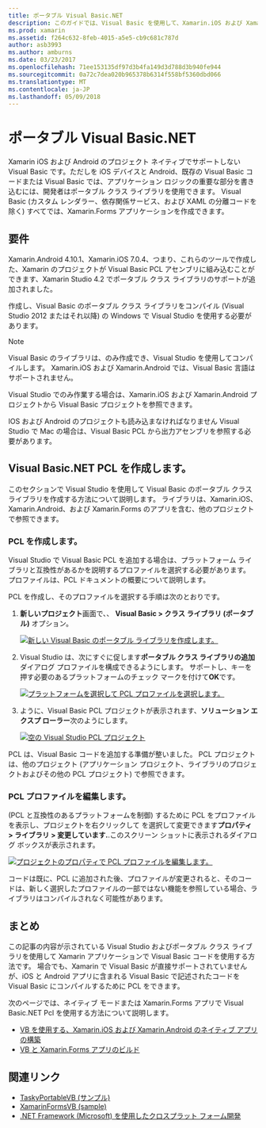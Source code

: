 ```yaml
---
title: ポータブル Visual Basic.NET
description: このガイドでは、Visual Basic を使用して、Xamarin.iOS および Xamarin.Android を対象とするソリューションで使用できるポータブル クラス ライブラリ (PCL) プロジェクトを作成する方法を説明します。
ms.prod: xamarin
ms.assetid: f264c632-8feb-4015-a5e5-cb9c681c787d
author: asb3993
ms.author: amburns
ms.date: 03/23/2017
ms.openlocfilehash: 71ee153135df97d3b4fa149d3d788d3b940fe944
ms.sourcegitcommit: 0a72c7dea020b965378b6314f558bf5360dbd066
ms.translationtype: MT
ms.contentlocale: ja-JP
ms.lasthandoff: 05/09/2018
---
```

# <a name="portable-visual-basicnet"></a>ポータブル Visual Basic.NET

Xamarin iOS および Android のプロジェクト ネイティブでサポートしない Visual Basic です。ただしを iOS デバイスと Android、既存の Visual Basic コードまたは Visual Basic では、アプリケーション ロジックの重要な部分を書き込むには、開発者はポータブル クラス ライブラリを使用できます。 Visual Basic (カスタム レンダラー、依存関係サービス、および XAML の分離コードを除く) すべてでは、Xamarin.Forms アプリケーションを作成できます。

## <a name="requirements"></a>要件

Xamarin.Android 4.10.1、Xamarin.iOS 7.0.4、つまり、これらのツールで作成した、Xamarin のプロジェクトが Visual Basic PCL アセンブリに組み込むことができます、Xamarin Studio 4.2 でポータブル クラス ライブラリのサポートが追加されました。

作成し、Visual Basic のポータブル クラス ライブラリをコンパイル (Visual Studio 2012 またはそれ以降) の Windows で Visual Studio を使用する必要があります。

> [!NOTE]
> Visual Basic のライブラリは、のみ作成でき、Visual Studio を使用してコンパイルします。 Xamarin.iOS および Xamarin.Android では、Visual Basic 言語はサポートされません。
>
> Visual Studio でのみ作業する場合は、Xamarin.iOS および Xamarin.Android プロジェクトから Visual Basic プロジェクトを参照できます。
>
> IOS および Android のプロジェクトも読み込まなければなりません Visual Studio で Mac の場合は、Visual Basic PCL から出力アセンブリを参照する必要があります。


## <a name="creating-a-visual-basicnet-pcl"></a>Visual Basic.NET PCL を作成します。

このセクションで Visual Studio を使用して Visual Basic のポータブル クラス ライブラリを作成する方法について説明します。
ライブラリは、Xamarin.iOS、Xamarin.Android、および Xamarin.Forms のアプリを含む、他のプロジェクトで参照できます。

### <a name="creating-a-pcl"></a>PCL を作成します。

Visual Studio で Visual Basic PCL を追加する場合は、プラットフォーム ライブラリと互換性があるかを説明するプロファイルを選択する必要があります。 プロファイルは、PCL ドキュメントの概要について説明します。

PCL を作成し、そのプロファイルを選択する手順は次のとおりです。

1.  **新しいプロジェクト**画面で、、 **Visual Basic > クラス ライブラリ (ポータブル)** オプション。

    [![](images/image1-sml.png "新しい Visual Basic のポータブル ライブラリを作成します。")](images/image1.png#lightbox)

1.  Visual Studio は、次にすぐに促します**ポータブル クラス ライブラリの追加**ダイアログ プロファイルを構成できるようにします。 サポートし、キーを押す必要のあるプラットフォームのチェック マークを付けて**OK**です。

    [![](images/image2-sml.png "プラットフォームを選択して PCL プロファイルを選択します。")](images/image2.png#lightbox)

1.  ように、Visual Basic PCL プロジェクトが表示されます、**ソリューション エクスプ ローラー**次のようにします。

    [![](images/image3-sml.png "空の Visual Studio PCL プロジェクト")](images/image3.png#lightbox)


PCL は、Visual Basic コードを追加する準備が整いました。 PCL プロジェクトは、他のプロジェクト (アプリケーション プロジェクト、ライブラリのプロジェクトおよびその他の PCL プロジェクト) で参照できます。

### <a name="editing-the-pcl-profile"></a>PCL プロファイルを編集します。

(PCL と互換性のあるプラットフォームを制御) するために PCL をプロファイルを表示し、プロジェクトを右クリックして を選択して変更できます**プロパティ > ライブラリ > 変更しています.**.このスクリーン ショットに表示されるダイアログ ボックスが表示されます。

 [![](images/image4-sml.png "プロジェクトのプロパティで PCL プロファイルを編集します。")](images/image4.png#lightbox)

コードは既に、PCL に追加された後、プロファイルが変更されると、そのコードは、新しく選択したプロファイルの一部ではない機能を参照している場合、ライブラリはコンパイルされなく可能性があります。


## <a name="summary"></a>まとめ

この記事の内容が示されている Visual Studio およびポータブル クラス ライブラリを使用して Xamarin アプリケーションで Visual Basic コードを使用する方法です。 場合でも、Xamarin で Visual Basic が直接サポートされていませんが、iOS と Android アプリに含まれる Visual Basic で記述されたコードを Visual Basic にコンパイルするために PCL をできます。

次のページでは、ネイティブ モードまたは Xamarin.Forms アプリで Visual Basic.NET Pcl を使用する方法について説明します。

- [VB を使用する、Xamarin.iOS および Xamarin.Android のネイティブ アプリの構築](native-apps.md)
- [VB と Xamarin.Forms アプリのビルド](xamarin-forms.md)


## <a name="related-links"></a>関連リンク

- [TaskyPortableVB (サンプル)](https://github.com/xamarin/mobile-samples/tree/master/VisualBasic/TaskyPortableVB)
- [XamarinFormsVB (sample)](https://github.com/xamarin/mobile-samples/tree/master/VisualBasic/XamarinFormsVB)
- [.NET Framework (Microsoft) を使用したクロスプラット フォーム開発](http://msdn.microsoft.com/library/gg597391(v=vs.110).aspx)
